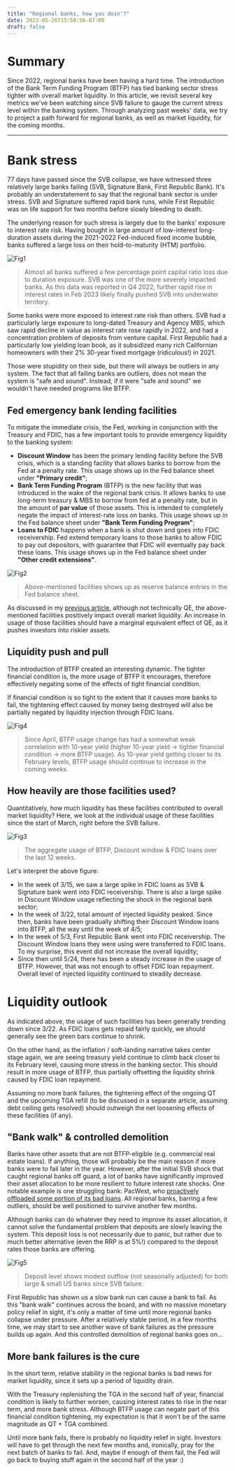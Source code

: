```yaml
---
title: "Regional banks, how you doin'?"
date: 2023-05-26T15:59:56-07:00
draft: false
---
```


# Summary

Since 2022, regional banks have been having a hard time. The introduction of the Bank Term Funding Program (BTFP) has tied banking sector stress tighter with overall market liquidity. In this article, we revisit several key metrics we've been watching since SVB failure to gauge the current stress level within the banking system. Through analyzing past weeks' data, we try to project a path forward for regional banks, as well as market liquidity, for the coming months.

---

# Bank stress

77 days have passed since the SVB collapse, we have witnessed three relatively large banks failing (SVB, Signature Bank, First Republic Bank). It's probably an understatement to say that the regional bank sector is under stress. SVB and Signature suffered rapid bank runs, while First Republic was on life support for two months before slowly bleeding to death.

The underlying reason for such stress is largely due to the banks' exposure to interest rate risk. Having bought in large amount of low-interest long-duration assets during the 2021-2022 Fed-induced fixed income bubble, banks suffered a large loss on their hold-to-maturity (HTM) portfolio.

![Fig1](https://raw.githubusercontent.com/zyw229/zyw229.github.io/main/contents/macro003/image001.png)

> Almost all banks suffered a few percentage point capital ratio loss due to duration exposure. SVB was one of the more severely impacted banks. As this data was reported in Q4 2022, further rapid rise in interest rates in Feb 2023 likely finally pushed SVB into underwater territory.

Some banks were more exposed to interest rate risk than others. SVB had a particularly large exposure to long-dated Treasury and Agency MBS, which saw rapid decline in value as interest rate rose rapidly in 2022, and had a concentration problem of deposits from venture capital. First Republic had a particularly low yielding loan book, as it subsidized many rich Californian homeowners with their 2% 30-year fixed mortgage (ridiculous!) in 2021.

Those were stupidity on their side, but there will always be outliers in any system. The fact that all failing banks are outliers, does not mean the system is "safe and sound". Instead, if it were "safe and sound" we wouldn't have needed programs like BTFP.

## Fed emergency bank lending facilities

To mitigate the immediate crisis, the Fed, working in conjunction with the Treasury and FDIC, has a few important tools to provide emergency liquidity to the banking system:

- **Discount Window** has been the primary lending facility before the SVB crisis, which is a standing facility that allows banks to borrow from the Fed at a penalty rate. This usage shows up in the Fed balance sheet under **"Primary credit"**;
- **Bank Term Funding Program** (BTFP) is the new facility that was introduced in the wake of the regional bank crisis. It allows banks to use long-term treasury & MBS to borrow from fed at a penalty rate, but in the amount of **par value** of those assets. This is intended to completely negate the impact of interest-rate loss on banks. This usage shows up in the Fed balance sheet under **"Bank Term Funding Program"**;
- **Loans to FDIC** happens when a bank is shut down and goes into FDIC receivership. Fed extend temporary loans to those banks to allow FDIC to pay out depositors, with guarantee that FDIC will eventually pay back these loans. This usage shows up in the Fed balance sheet under **"Other credit extensions"**.

![Fig2](https://raw.githubusercontent.com/zyw229/zyw229.github.io/main/contents/macro003/image002.png)

> Above-mentioned facilities shows up as reserve balance entries in the Fed balance sheet.

As discussed in my [previous article](https://zyw229.github.io/posts/macro001/), although not technically QE, the above-mentioned facilities positively impact overall market liquidity. An increase in usage of those facilities should have a marginal equivalent effect of QE, as it pushes investors into riskier assets.

## Liquidity push and pull

The introduction of BTFP created an interesting dynamic. The tighter financial condition is, the more usage of BTFP it encourages, therefore effectively negating some of the effects of tight financial condition.

If financial condition is so tight to the extent that it causes more banks to fail, the tightening effect caused by money being destroyed will also be partially negated by liquidity injection through FDIC loans.

![Fig4](https://raw.githubusercontent.com/zyw229/zyw229.github.io/main/contents/macro003/image004.png)

> Since April, BTFP usage change has had a somewhat weak correlation with 10-year yield (higher 10-year yield -> tighter financial condition -> more BTFP usage). As 10-year yield getting closer to its February levels, BTFP usage should continue to increase in the coming weeks.

## How heavily are those facilities used?

Quantitatively, how much liquidity has these facilities contributed to overall market liquidity? Here, we look at the individual usage of these facilities since the start of March, right before the SVB failure.

![Fig3](https://raw.githubusercontent.com/zyw229/zyw229.github.io/main/contents/macro003/image003.png)

> The aggregate usage of BTFP, Discount window & FDIC loans over the last 12 weeks.

Let's interpret the above figure:

* In the week of 3/15, we saw a large spike in FDIC loans as SVB & Signature bank went into FDIC receivership. There is also a large spike in Discount Window usage reflecting the shock in the regional bank sector;
* In the week of 3/22, total amount of injected liquidity peaked. Since then, banks have been gradually shifting their Discount Window loans into BTFP, all the way until the week of 4/5;
* In the week of 5/3, First Republic Bank went into FDIC receivership. The Discount Window loans they were using were transferred to FDIC loans. To my surprise, this event did not increase the overall liquidity;
* Since then until 5/24, there has been a steady increase in the usage of BTFP. However, that was not enough to offset FDIC loan repayment. Overall level of injected liquidity continued to steadily decrease.

# Liquidity outlook

As indicated above, the usage of such facilities has been generally trending down since 3/22. As FDIC loans gets repaid fairly quickly, we should generally see the green bars continue to shrink.

On the other hand, as the inflation / soft-landing narrative takes center stage again, we are seeing treasury yield continue to climb back closer to its February level, causing more stress in the banking sector. This should result in more usage of BTFP, thus partially offsetting the liquidity shrink caused by FDIC loan repayment.

Assuming no more bank failures, the tightening effect of the ongoing QT and the upcoming TGA refill (to be discussed in a separate article, assuming debt ceiling gets resolved) should outweigh the net loosening effects of these facilities (if any).

## "Bank walk" & controlled demolition

Banks have other assets that are not BTFP-eligible (e.g. commercial real estate loans). If anything, those will probably be the main reason if more banks were to fail later in the year. However, after the initial SVB shock that caught regional banks off guard, a lot of banks have significantly improved their asset allocation to be more resilient to future interest rate shocks. One notable example is one struggling bank: PacWest, who [proactively offloaded some portion of its bad loans](https://finance.yahoo.com/news/struggling-pacwest-offloads-real-estate-151928827.html). All regional banks, barring a few outliers, should be well positioned to survive another few months.

Although banks can do whatever they need to improve its asset allocation, it cannot solve the fundamental problem that deposits are slowly leaving the system. This deposit loss is not necessarily due to panic, but rather due to much better alternative (even the RRP is at 5%!) compared to the deposit rates those banks are offering.

![Fig5](https://raw.githubusercontent.com/zyw229/zyw229.github.io/main/contents/macro003/image005.png)

> Deposit level shows modest outflow (not seasonally adjusted) for both large & small US banks since SVB failure.

First Republic has shown us a slow bank run can cause a bank to fail. As this "bank walk" continues across the board, and with no massive monetary policy relief in sight, it's only a matter of time until more regional banks collapse under pressure. After a relatively stable period, in a few months time, we may start to see another wave of bank failures as the pressure builds up again. And this controlled demolition of regional banks goes on...

## More bank failures is the cure

In the short term, relative stability in the regional banks is bad news for market liquidity, since it sets up a period of liquidity drain.

With the Treasury replenishing the TGA in the second half of year, financial condition is likely to further worsen, causing interest rates to rise in the near term, and more bank stress. Although BTFP usage can negate part of this financial condition tightening, my expectation is that it won't be of the same magnitude as QT + TGA combined.

Until more bank fails, there is probably no liquidity relief in sight. Investors will have to get through the next few months and, ironically, pray for the next batch of banks to fail. And, maybe if enough of them fail, the Fed will go back to buying stuff again in the second half of the year :)